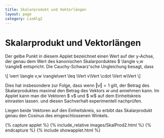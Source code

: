 ```yaml
---
title: Skalarprodukt und Vektorlängen
layout: page
category: LinAlg2
---
```

# Skalarprodukt und Vektorlängen

Der gelbe Punkt in diesem Applet bezeichnet einen Wert auf der y-Achse, der genau dem
Wert des kanonischen Skalarporduktes $ \langle v,w \rangle$ entspricht.
Die Cauchy-Schwarz'sche Ungleichung besagt, dass

\\[
\vert \langle v,w \rangle\vert \leq \Vert v\Vert \cdot \Vert w\Vert
\\]

Dies hat insbesondere zur Folge, dass wenn $\Vert v\Vert=1$ gilt,
der Betrag des Skalarproduktes maximal den Betrag des Vektors $w$ und annehmen kann.
Im Applet kann man die Vektoren $ v$ und $ w$ auf dem Einheitskreis einrasten lassen.
und diesen Sachverhalt experimentell nachprüfen.

Liegen beide Vektoren auf den Einheitskreis, so erbibt das Skalarprodukt genau den Cosinus des
eingeschlossenen Winkels.


{% capture applet %} {% include_relative images/SkalProd2.html %} {% endcapture %}
{% include showapplet.html %}
